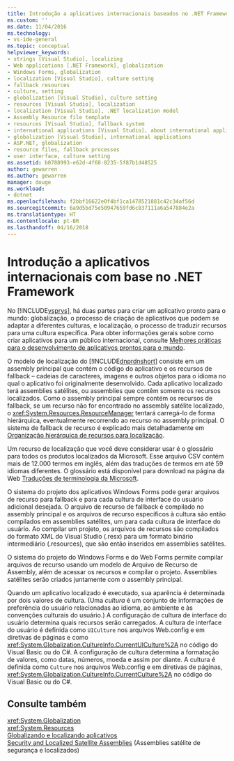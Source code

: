 ```yaml
---
title: Introdução a aplicativos internacionais baseados no .NET Framework | Microsoft Docs
ms.custom: ''
ms.date: 11/04/2016
ms.technology:
- vs-ide-general
ms.topic: conceptual
helpviewer_keywords:
- strings [Visual Studio], localizing
- Web applications [.NET Framework], globalization
- Windows Forms, globalization
- localization [Visual Studio], culture setting
- fallback resources
- culture, setting
- globalization [Visual Studio], culture setting
- resources [Visual Studio], localization
- localization [Visual Studio], .NET localization model
- Assembly Resource file template
- resources [Visual Studio], fallback system
- international applications [Visual Studio], about international applications
- globalization [Visual Studio], international applications
- ASP.NET, globalization
- resource files, fallback processes
- user interface, culture setting
ms.assetid: b0788993-e62d-4f68-8235-5f87b1d48525
author: gewarren
ms.author: gewarren
manager: douge
ms.workload:
- dotnet
ms.openlocfilehash: f2bbf16622e0f4bf1ca1478521881c42c34af56d
ms.sourcegitcommit: 6a9d5bd75e50947659fd6c837111a6a547884e2a
ms.translationtype: HT
ms.contentlocale: pt-BR
ms.lasthandoff: 04/16/2018
---
```

# <a name="introduction-to-international-applications-based-on-the-net-framework"></a>Introdução a aplicativos internacionais com base no .NET Framework
No [!INCLUDE[vsprvs](../code-quality/includes/vsprvs_md.md)], há duas partes para criar um aplicativo pronto para o mundo: globalização, o processo de criação de aplicativos que podem se adaptar a diferentes culturas, e localização, o processo de traduzir recursos para uma cultura específica. Para obter informações gerais sobre como criar aplicativos para um público internacional, consulte [Melhores práticas para o desenvolvimento de aplicativos prontos para o mundo](http://msdn.microsoft.com/Library/f08169c7-aad8-4ec3-9a21-9ebd3b89986c).  
  
 O modelo de localização do [!INCLUDE[dnprdnshort](../code-quality/includes/dnprdnshort_md.md)] consiste em um assembly principal que contém o código do aplicativo e os recursos de fallback – cadeias de caracteres, imagens e outros objetos para o idioma no qual o aplicativo foi originalmente desenvolvido. Cada aplicativo localizado terá assemblies satélites, ou assemblies que contêm somente os recursos localizados. Como o assembly principal sempre contém os recursos de fallback, se um recurso não for encontrado no assembly satélite localizado, o <xref:System.Resources.ResourceManager> tentará carregá-lo de forma hierárquica, eventualmente recorrendo ao recurso no assembly principal. O sistema de fallback de recurso é explicado mais detalhadamente em [Organização hierárquica de recursos para localização](../ide/hierarchical-organization-of-resources-for-localization.md).  
  
 Um recurso de localização que você deve considerar usar é o glossário para todos os produtos localizados da Microsoft. Esse arquivo CSV contém mais de 12.000 termos em inglês, além das traduções de termos em até 59 idiomas diferentes. O glossário está disponível para download na página da Web [Traduções de terminologia da Microsoft](http://go.microsoft.com/fwlink/?LinkId=128146).  
  
 O sistema do projeto dos aplicativos Windows Forms pode gerar arquivos de recurso para fallback e para cada cultura de interface do usuário adicional desejada. O arquivo de recurso de fallback é compilado no assembly principal e os arquivos de recurso específicos à cultura são então compilados em assemblies satélites, um para cada cultura de interface do usuário. Ao compilar um projeto, os arquivos de recursos são compilados do formato XML do Visual Studio (.resx) para um formato binário intermediário (.resources), que são então inseridos em assemblies satélites.  
  
 O sistema do projeto do Windows Forms e do Web Forms permite compilar arquivos de recurso usando um modelo de Arquivo de Recurso de Assembly, além de acessar os recursos e compilar o projeto. Assemblies satélites serão criados juntamente com o assembly principal.  
  
 Quando um aplicativo localizado é executado, sua aparência é determinada por dois valores de cultura. (Uma *cultura* é um conjunto de informações de preferência do usuário relacionadas ao idioma, ao ambiente e às convenções culturais do usuário.) A configuração de cultura de interface do usuário determina quais recursos serão carregados. A cultura de interface do usuário é definida como `UICulture` nos arquivos Web.config e em diretivas de páginas e como <xref:System.Globalization.CultureInfo.CurrentUICulture%2A> no código do Visual Basic ou do C#. A configuração de cultura determina a formatação de valores, como datas, números, moeda e assim por diante. A cultura é definida como `Culture` nos arquivos Web.config e em diretivas de páginas, <xref:System.Globalization.CultureInfo.CurrentCulture%2A> no código do Visual Basic ou do C#.  
  
## <a name="see-also"></a>Consulte também  
 <xref:System.Globalization>   
 <xref:System.Resources>   
 [Globalizando e localizando aplicativos](../ide/globalizing-and-localizing-applications.md)   
 [Security and Localized Satellite Assemblies](../ide/security-and-localized-satellite-assemblies.md) (Assemblies satélite de segurança e localizados)